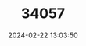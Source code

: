 ---
title: "34057"
category: "Pinus aristata"
draft: false
date: 2024-02-22 13:03:50
languages:
  English: ["Colorado Bristlecone Pine", "Hickory Pine", "Rocky Mountain Bristlecone Pine"]
---